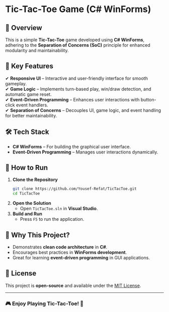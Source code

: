 # Tic-Tac-Toe Game (C# WinForms)

## 🎯 Overview
This is a simple **Tic-Tac-Toe** game developed using **C# WinForms**, adhering to the **Separation of Concerns (SoC)** principle for enhanced modularity and maintainability.

## 🔑 Key Features
✔ **Responsive UI** – Interactive and user-friendly interface for smooth gameplay.  
✔ **Game Logic** – Implements turn-based play, win/draw detection, and automatic game reset.  
✔ **Event-Driven Programming** – Enhances user interactions with button-click event handlers.  
✔ **Separation of Concerns** – Decouples UI, game logic, and event handling for better maintainability.

## 🛠 Tech Stack
- **C# WinForms** – For building the graphical user interface.
- **Event-Driven Programming** – Manages user interactions dynamically.

## 📖 How to Run
1. **Clone the Repository**
   ```sh
   git clone https://github.com/Yousef-Refat/TicTacToe.git
   cd TicTacToe
   ```
2. **Open the Solution**
   - Open `TicTacToe.sln` in **Visual Studio**.
3. **Build and Run**
   - Press `F5` to run the application.

## 🎯 Why This Project?
- Demonstrates **clean code architecture** in **C#**.
- Encourages best practices in **WinForms development**.
- Great for learning **event-driven programming** in GUI applications.

## 📜 License
This project is **open-source** and available under the [MIT License](LICENSE).

---
### 🎮 Enjoy Playing Tic-Tac-Toe! 🚀
